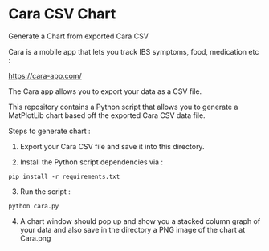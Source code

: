 # Cara CSV Chart

Generate a Chart from exported Cara CSV

Cara is a mobile app that lets you track IBS symptoms, food, medication etc :

https://cara-app.com/

The Cara app allows you to export your data as a CSV file.

This repository contains a Python script that allows you to generate a MatPlotLib chart based off the exported Cara CSV data file.

Steps to generate chart :

1. Export your Cara CSV file and save it into this directory.

2. Install the Python script dependencies via :

```
pip install -r requirements.txt
```

3. Run the script :

```
python cara.py
```

4. A chart window should pop up and show you a stacked column graph of your data and also save in the directory a PNG image of the chart at Cara.png
